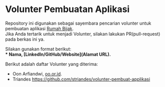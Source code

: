 

# Volunter Pembuatan Aplikasi
Repository ini digunakan sebagai sayembara pencarian volunter untuk pembuatan aplikasi [Rumah Bijak](www.rumahbijak.com).<br>
Jika Anda tertarik untuk menjadi Volunter, silakan lakukan PR(pull-request) pada berkas ini ya.<br>

Silakan gunakan format berikut:<br>
**\* Nama, [LinkedIn/GitHub/Website](Alamat URL).**  

Berikut adalah daftar Volunter yang diterima:
* Oon Arfiandwi, [oo.or.id](https://oo.or.id).
* Triandes https://github.com/striandes/volunter-pembuat-applikasi
